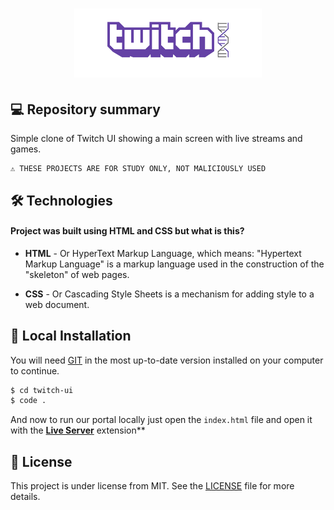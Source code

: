 
<h1 align="center">
    <img src="./assets/icon-repo-twitch.png" alt="Twitch Clone by Jhony Walker" width="300px" />
</h1>


## 💻 Repository summary

Simple clone of Twitch UI showing a main screen with live streams and games.

```text
⚠ THESE PROJECTS ARE FOR STUDY ONLY, NOT MALICIOUSLY USED
```

## 🛠 Technologies

#### Project was built using **HTML** and **CSS** but what is this?

- **HTML** - Or HyperText Markup Language, which means: "Hypertext Markup Language" is a markup language used in the construction of the "skeleton" of web pages.

- **CSS** - Or Cascading Style Sheets is a mechanism for adding style to a web document.

## 🔨 Local Installation

You will need [GIT](https://git-scm.com/) in the most up-to-date version installed on your computer to continue.

```bash
$ cd twitch-ui
$ code .
```

And now to run our portal locally just open the `index.html` file and open it with the **[Live Server](https://marketplace.visualstudio.com/items?itemName=ritwickdey.LiveServer)** extension**

## 📖 License

This project is under license from MIT. See the [LICENSE](LICENSE.md) file for more details.
